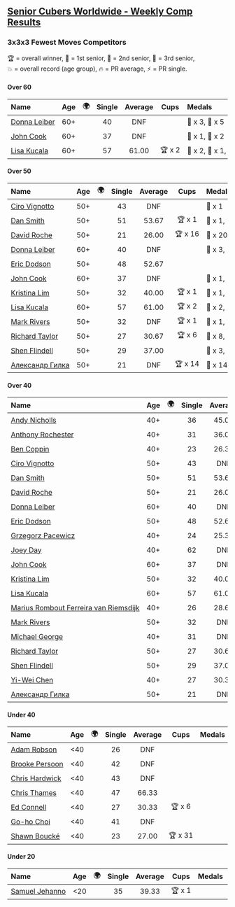 <style>table {white-space: nowrap;}</style>
<link rel="stylesheet" type="text/css" href="/scw-comp/css/flags.css" />

## [Senior Cubers Worldwide - Weekly Comp Results](/scw-comp/results/)
### 3x3x3 Fewest Moves Competitors

<span style="white-space: nowrap;">🏆 = overall winner</span>, <span style="white-space: nowrap;">🥇 = 1st senior</span>, <span style="white-space: nowrap;">🥈 = 2nd senior</span>, <span style="white-space: nowrap;">🥉 = 3rd senior</span>, <span style="white-space: nowrap;">💥 = overall record (age group)</span>, <span style="white-space: nowrap;">🔥 = PR average</span>, <span style="white-space: nowrap;">⚡ = PR single</span>.

#### Over 60

| Name | Age | 🌍 | Single | Average | Cups | Medals | Achievements |
| :-- | :--: | :--: | :--: | :--: | :--: | :-- | :-- |
| [Donna Leiber](../../persons/donna_leiber/333fm.md) | 60+ | <i class="flag flag-US" /> | 40 | DNF |  | 🥈 x 3, 🥉 x 5 | 💥 x 3, ⚡ x 3 |
| [John Cook](../../persons/john_cook/333fm.md) | 60+ | <i class="flag flag-AU" /> | 37 | DNF |  | 🥈 x 1, 🥉 x 2 | 💥 x 1, ⚡ x 4 |
| [Lisa Kucala](../../persons/lisa_kucala/333fm.md) | 60+ | <i class="flag flag-US" /> | 57 | 61.00 | 🏆 x 2 | 🥇 x 2, 🥈 x 1, 🥉 x 2 | 💥 x 4, 🔥 x 5, ⚡ x 5 |

#### Over 50

| Name | Age | 🌍 | Single | Average | Cups | Medals | Achievements |
| :-- | :--: | :--: | :--: | :--: | :--: | :-- | :-- |
| [Ciro Vignotto](../../persons/ciro_vignotto/333fm.md) | 50+ | <i class="flag flag-IT" /> | 43 | DNF |  | 🥉 x 1 | ⚡ x 1 |
| [Dan Smith](../../persons/dan_smith/333fm.md) | 50+ | <i class="flag flag-US" /> | 51 | 53.67 | 🏆 x 1 | 🥇 x 1, 🥈 x 1 | 🔥 x 1, ⚡ x 2 |
| [David Roche](../../persons/david_roche/333fm.md) | 50+ | <i class="flag flag-AU" /> | 21 | 26.00 | 🏆 x 16 | 🥇 x 20, 🥈 x 5, 🥉 x 4 | 💥 x 8, 🔥 x 5, ⚡ x 4 |
| [Donna Leiber](../../persons/donna_leiber/333fm.md) | 60+ | <i class="flag flag-US" /> | 40 | DNF |  | 🥈 x 3, 🥉 x 5 | 💥 x 3, ⚡ x 3 |
| [Eric Dodson](../../persons/eric_dodson/333fm.md) | 50+ | <i class="flag flag-US" /> | 48 | 52.67 |  |  | 🔥 x 1, ⚡ x 1 |
| [John Cook](../../persons/john_cook/333fm.md) | 60+ | <i class="flag flag-AU" /> | 37 | DNF |  | 🥈 x 1, 🥉 x 2 | 💥 x 1, ⚡ x 4 |
| [Kristina Lim](../../persons/kristina_lim/333fm.md) | 50+ | <i class="flag flag-US" /> | 32 | 40.00 | 🏆 x 1 | 🥇 x 1, 🥈 x 8, 🥉 x 13 | 🔥 x 3, ⚡ x 3 |
| [Lisa Kucala](../../persons/lisa_kucala/333fm.md) | 60+ | <i class="flag flag-US" /> | 57 | 61.00 | 🏆 x 2 | 🥇 x 2, 🥈 x 1, 🥉 x 2 | 💥 x 4, 🔥 x 5, ⚡ x 5 |
| [Mark Rivers](../../persons/mark_rivers/333fm.md) | 50+ | <i class="flag flag-GB" /> | 32 | DNF | 🏆 x 1 | 🥇 x 1, 🥈 x 3, 🥉 x 3 | ⚡ x 3 |
| [Richard Taylor](../../persons/richard_taylor/333fm.md) | 50+ | <i class="flag flag-GB" /> | 27 | 30.67 | 🏆 x 6 | 🥇 x 8, 🥈 x 14, 🥉 x 5 | 🔥 x 9, ⚡ x 6 |
| [Shen Flindell](../../persons/shen_flindell/333fm.md) | 50+ | <i class="flag flag-AU" /> | 29 | 37.00 |  | 🥈 x 3, 🥉 x 4 | 🔥 x 4, ⚡ x 2 |
| [Александр Гилка](../../persons/александр_гилка/333fm.md) | 50+ | <i class="flag flag-UA" /> | 21 | DNF | 🏆 x 14 | 🥇 x 14, 🥈 x 1 | 💥 x 3, ⚡ x 4 |

#### Over 40

| Name | Age | 🌍 | Single | Average | Cups | Medals | Achievements |
| :-- | :--: | :--: | :--: | :--: | :--: | :-- | :-- |
| [Andy Nicholls](../../persons/andy_nicholls/333fm.md) | 40+ | <i class="flag flag-GB" /> | 36 | 45.00 |  | 🥈 x 4, 🥉 x 4 | 🔥 x 2, ⚡ x 2 |
| [Anthony Rochester](../../persons/anthony_rochester/333fm.md) | 40+ | <i class="flag flag-AU" /> | 31 | 36.00 |  | 🥇 x 1, 🥈 x 5, 🥉 x 3 | 🔥 x 2, ⚡ x 6 |
| [Ben Coppin](../../persons/ben_coppin/333fm.md) | 40+ | <i class="flag flag-GB" /> | 23 | 26.33 | 🏆 x 17 | 🥇 x 26, 🥈 x 14, 🥉 x 6 | 💥 x 1, 🔥 x 2, ⚡ x 4 |
| [Ciro Vignotto](../../persons/ciro_vignotto/333fm.md) | 50+ | <i class="flag flag-IT" /> | 43 | DNF |  | 🥉 x 1 | ⚡ x 1 |
| [Dan Smith](../../persons/dan_smith/333fm.md) | 50+ | <i class="flag flag-US" /> | 51 | 53.67 | 🏆 x 1 | 🥇 x 1, 🥈 x 1 | 🔥 x 1, ⚡ x 2 |
| [David Roche](../../persons/david_roche/333fm.md) | 50+ | <i class="flag flag-AU" /> | 21 | 26.00 | 🏆 x 16 | 🥇 x 20, 🥈 x 5, 🥉 x 4 | 💥 x 8, 🔥 x 5, ⚡ x 4 |
| [Donna Leiber](../../persons/donna_leiber/333fm.md) | 60+ | <i class="flag flag-US" /> | 40 | DNF |  | 🥈 x 3, 🥉 x 5 | 💥 x 3, ⚡ x 3 |
| [Eric Dodson](../../persons/eric_dodson/333fm.md) | 50+ | <i class="flag flag-US" /> | 48 | 52.67 |  |  | 🔥 x 1, ⚡ x 1 |
| [Grzegorz Pacewicz](../../persons/grzegorz_pacewicz/333fm.md) | 40+ | <i class="flag flag-PL" /> | 24 | 25.33 | 🏆 x 17 | 🥇 x 23, 🥈 x 10, 🥉 x 2 | 💥 x 5, 🔥 x 4, ⚡ x 10 |
| [Joey Day](../../persons/joey_day/333fm.md) | 40+ | <i class="flag flag-US" /> | 62 | DNF |  | 🥉 x 1 | ⚡ x 1 |
| [John Cook](../../persons/john_cook/333fm.md) | 60+ | <i class="flag flag-AU" /> | 37 | DNF |  | 🥈 x 1, 🥉 x 2 | 💥 x 1, ⚡ x 4 |
| [Kristina Lim](../../persons/kristina_lim/333fm.md) | 50+ | <i class="flag flag-US" /> | 32 | 40.00 | 🏆 x 1 | 🥇 x 1, 🥈 x 8, 🥉 x 13 | 🔥 x 3, ⚡ x 3 |
| [Lisa Kucala](../../persons/lisa_kucala/333fm.md) | 60+ | <i class="flag flag-US" /> | 57 | 61.00 | 🏆 x 2 | 🥇 x 2, 🥈 x 1, 🥉 x 2 | 💥 x 4, 🔥 x 5, ⚡ x 5 |
| [Marius Rombout Ferreira van Riemsdijk](../../persons/marius_rombout_ferreira_van_riemsdijk/333fm.md) | 40+ | <i class="flag flag-BR" /> | 26 | 28.67 | 🏆 x 30 | 🥇 x 32, 🥈 x 11, 🥉 x 1 | 🔥 x 4, ⚡ x 5 |
| [Mark Rivers](../../persons/mark_rivers/333fm.md) | 50+ | <i class="flag flag-GB" /> | 32 | DNF | 🏆 x 1 | 🥇 x 1, 🥈 x 3, 🥉 x 3 | ⚡ x 3 |
| [Michael George](../../persons/michael_george/333fm.md) | 40+ | <i class="flag flag-GB" /> | 31 | DNF |  | 🥇 x 1, 🥈 x 4, 🥉 x 5 | ⚡ x 3 |
| [Richard Taylor](../../persons/richard_taylor/333fm.md) | 50+ | <i class="flag flag-GB" /> | 27 | 30.67 | 🏆 x 6 | 🥇 x 8, 🥈 x 14, 🥉 x 5 | 🔥 x 9, ⚡ x 6 |
| [Shen Flindell](../../persons/shen_flindell/333fm.md) | 50+ | <i class="flag flag-AU" /> | 29 | 37.00 |  | 🥈 x 3, 🥉 x 4 | 🔥 x 4, ⚡ x 2 |
| [Yi-Wei Chen](../../persons/yi_wei_chen/333fm.md) | 40+ | <i class="flag flag-TW" /> | 27 | 30.33 | 🏆 x 9 | 🥇 x 10, 🥈 x 11, 🥉 x 6 | 🔥 x 3, ⚡ x 8 |
| [Александр Гилка](../../persons/александр_гилка/333fm.md) | 50+ | <i class="flag flag-UA" /> | 21 | DNF | 🏆 x 14 | 🥇 x 14, 🥈 x 1 | 💥 x 3, ⚡ x 4 |

#### Under 40

| Name | Age | 🌍 | Single | Average | Cups | Medals | Achievements |
| :-- | :--: | :--: | :--: | :--: | :--: | :-- | :-- |
| [Adam Robson](../../persons/adam_robson/333fm.md) | <40 | <i class="flag flag-GB" /> | 26 | DNF |  |  | ⚡ x 4 |
| [Brooke Persoon](../../persons/brooke_persoon/333fm.md) | <40 | <i class="flag flag-US" /> | 42 | DNF |  |  | ⚡ x 1 |
| [Chris Hardwick](../../persons/chris_hardwick/333fm.md) | <40 | <i class="flag flag-US" /> | 43 | DNF |  |  | ⚡ x 1 |
| [Chris Thames](../../persons/chris_thames/333fm.md) | <40 | <i class="flag flag-US" /> | 47 | 66.33 |  |  | 🔥 x 1, ⚡ x 4 |
| [Ed Connell](../../persons/ed_connell/333fm.md) | <40 | <i class="flag flag-IE" /> | 27 | 30.33 | 🏆 x 6 |  | 🔥 x 1, ⚡ x 5 |
| [Go-ho Choi](../../persons/go_ho_choi/333fm.md) | <40 | <i class="flag flag-KR" /> | 41 | DNF |  |  | ⚡ x 1 |
| [Shawn Boucké](../../persons/shawn_boucke/333fm.md) | <40 | <i class="flag flag-US" /> | 23 | 27.00 | 🏆 x 31 |  | 💥 x 1, 🔥 x 3, ⚡ x 8 |

#### Under 20

| Name | Age | 🌍 | Single | Average | Cups | Medals | Achievements |
| :-- | :--: | :--: | :--: | :--: | :--: | :-- | :-- |
| [Samuel Jehanno](../../persons/samuel_jehanno/333fm.md) | <20 | <i class="flag flag-FR" /> | 35 | 39.33 | 🏆 x 1 |  | 🔥 x 1, ⚡ x 1 |


<!-- Global site tag (gtag.js) - Google Analytics -->
<script async src="https://www.googletagmanager.com/gtag/js?id=UA-86348435-3"></script>
<script>window.dataLayer = window.dataLayer || []; function gtag() {dataLayer.push(arguments);} gtag('js', new Date()); gtag('config', 'UA-86348435-3');</script>
